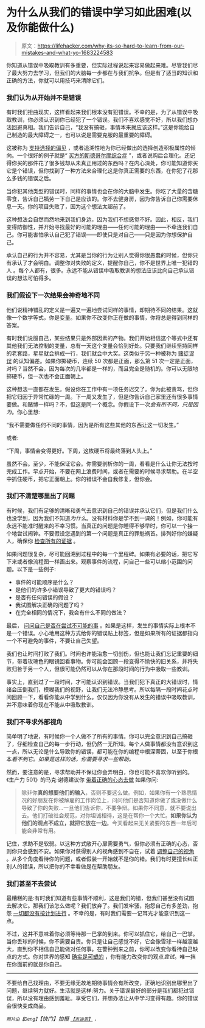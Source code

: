 # 为什么从我们的错误中学习如此困难(以及你能做什么)

> 原文：<https://lifehacker.com/why-its-so-hard-to-learn-from-our-mistakes-and-what-yo-1683224583>

你知道从错误中吸取教训有多重要，但实际过程说起来容易做起来难。尽管我们尽了最大努力去学习，但我们的大脑每一步都在与我们抗争。但是有了适当的知识和正确的方法，你就可以用技巧来清除它们。



### **我们认为从**开始并不是错误

有时我们扭曲现实，这样看起来我们根本没有犯错误。不幸的是，为了从错误中吸取教训，你必须认识到你已经犯了一个错误。我们不喜欢感觉不好，所以我们想办法回避真相。我们告诉自己，“我没有搞砸，事情本来就应该这样。”这是你能给自己制造的最大障碍之一，也可以说是需要克服的最重要的障碍。

这被称为 [支持选择的偏见](http://en.wikipedia.org/wiki/Choice-supportive_bias) ，或者追溯性地为你已经做出的选择创造积极属性的倾向。一个很好的例子就是“ [买方的斯德哥尔摩综合症](http://en.wikipedia.org/wiki/Post-purchase_rationalization) ”，或者说购后合理化。还记得你买的那件花了很多钱却从未真正用过的东西吗？在内心深处，你可能知道你买它是个错误，但你找到了一种方法来合理化这是你真正需要的东西，在你犯了花那么多钱的错误之后。

当你犯其他类型的错误时，同样的事情也会在你的大脑中发生。你吃了大量的含糖零食，告诉自己犒劳一下自己是应该的。你不去健身房，因为你告诉自己你需要休息一天。你的项目失败了，因为这个想法太超前了。

这种想法会自然而然地来到我们身边，因为我们不想感觉不好。因此，相反，我们变得防御性，并开始寻找最好的可能的理由——任何可能的理由——不牵连我们自己。你可能害怕承认自己犯了错误——即使只是对自己——只是因为你想保护自己。

承认自己的行为并不容易，尤其是当你的行为让别人觉得你很愚蠢的时候，但你只有承认了才会明白。调整你对失败的定义，提醒你自己，你不是世界上唯一犯错的人 。每个人都有，很多。永远不能从错误中吸取教训的想法应该比向自己承认错误的想法可怕得多。

### **我们假设下一次结果会神奇地不同**

他们说精神错乱的定义是一遍又一遍地尝试同样的事情，却期待不同的结果。这就像一个数学等式，你是变量。如果你不改变你正在做的事情，你将总是得到同样的答案。

有时我们说服自己，某些结果只是外部因素的产物。我们开始相信这个等式中还有其他我们无法控制的变量，总有一天这个变量会恰到好处。只要我们继续坚持同样的老套路，星星就会排成一行，我们就会中大奖。这类似于另一种被称为 [赌徒谬误](http://en.wikipedia.org/wiki/Gambler%27s_fallacy) 的认知偏差。如果你掷硬币，连续 50 次都是正面，那么第 51 次一定是正面，对吗？当然不会，因为每次的几率都是一样的，而且完全是随机的。你可以无限地掷硬币，但一次也不会正面朝上。

这种想法一直都在发生。假设你在工作中有一项任务迟交了。你为此被责骂，但你把它归因于异常忙碌的一周。下一周又发生了，但是你告诉自己家里还有很多事情要做。和赌博一样吗？不，但这是同一个概念。你假设下一次*会有所不同，只是因为*。你心里想:

“我不需要做任何不同的事情，因为是所有这些其他的东西让这一切发生。”

或者:

“下周，事情会变得更好。下周，这枚硬币将最终落到人头上。”

虽然不会。至少，不能保证它会。你需要剖析你的一周，看看是什么让你无法按时完成工作。早点开始，不要在网上浪费时间，或者在需要的时候寻求帮助。在半空中抓住硬币，把它正面朝上。你的错误不会自我修复，但你会。

### **我们不清楚哪里出了问题**

有时候，我们有足够的清晰和勇气去意识到自己的错误并承认它们，但是我们什么也没学到，因为我们不知道*为什么*。没有材料你是学不到一课的！例如，你可能有永远不能准时醒来的不幸习惯。当真正的问题是你睡得不够早时，你可以一个接一个地尝试闹钟。不要假设您遇到的第一个问题是真正的罪魁祸首。排列好你的嫌疑人，确保你 [检查所有的证据](http://lifehacker.com/learn-more-from-your-failures-by-investigating-like-a-d-1670048819) 。

如果问题很复杂，尽可能回溯到过程中的每一个里程碑。如果有必要的话，把它写下来或者像流程图一样画出来。观察事件的流程，问自己一些可以缩小范围的问题。以下是一些例子:

*   事件的可能顺序是什么？
*   是他们的许多小错误导致了更大的错误吗？
*   是否有任何错误的假设？
*   我试图解决正确的问题了吗？
*   在完全相同的情况下，我会有什么不同的做法？

最后， [问问自己是否在尝试不可能的事](https://lifehacker.com/how-to-identify-and-learn-from-your-mistakes-5863490) 。如果是这样，发生的事情实际上根本不是一个错误。小心地用这种方式给你的错误贴上标签，但是如果所有的证据都指向一个不可避免的事件，不要让自己失望。

我们也让时间打败了我们。时间也许能治愈一切创伤，但也能让我们忘记重要的细节，带着玫瑰色的眼镜回看事物。你可能会回顾一段变得不愉快的旧关系，并将失败归咎于另一个人，但很可能仍然可以从你在那段时间的行为中吸取一些教训。

事实上，直到过了一段时间，才可能认识到错误。当我们犯下真正的大错误时，情绪会压倒我们，模糊我们的视野，让我们无法冷静思考。所以每隔一段时间花点时间回顾一下，看看你能从中学到什么。仅仅因为你没有从发生的错误中吸取教训，并不意味着你现在不能从中吸取教训。

### **我们不寻求外部视角**

简单明了地说，有时候你一个人做不了所有的事情。你可以完全意识到自己搞砸了，仔细检查自己的每一步行动，但仍然一无所知。每个人做事情都没有意识到这一点，所以无论是什么导致你的错误，都可能在你的编程中根深蒂固，以至于你根本*看不到它。如果是这样的话，你需要寻求一些帮助。*

然而，要注意的是，寻求帮助并不保证你会弄明白，你也可能不喜欢你听到的。《生产力 501》的马克·谢德建议你 [带着正确的心态去做](http://www.productivity501.com/learn-from-mistakes/7012/) 如果你问:

> 除非你**真的想要他们的输入**，否则不要这么做。例如，如果你有一个熟悉情况的好朋友在你被解雇的工作岗位上，问问他们是否知道你做了或没做什么导致了你的失败...一旦他们告诉你，不要争辩。如果你不同意，就不要说出去。他们打破社会规范，对你坦诚相待，这是在帮你一个大忙。**如果你认为他们的观点不成立，就把它放在一边**。今天看起来无关紧要的东西一年后可能会非常有用。

记住，求助不是软弱。以这种方式敞开心扉需要勇气，但你必须有正确的心态，否则你只会感到不安。如果你对获得别人的视角感到不自在，试着 [调整自己的视角](https://lifehacker.com/mental-models-solve-problems-by-approaching-them-from-1682835620) 。从多个角度看待你的问题，或者假装一开始就不是你的错。我们有时更擅长纠正别人的错误，所以把你的不幸看做是在帮助朋友。

### **我们甚至不去尝试**

最糟糕的是:有时我们知道有些事情不顺利，这是我们的错，但我们甚至没有试图去解决它。那我们该怎么做呢？我们放弃了。我们发牢骚，抱怨自己有多差劲，抱怨 [一切都没有按计划进行](http://lifehacker.com/where-to-start-when-it-feels-like-nothing-is-going-righ-1640250197) 。不幸的是，有时我们需要一记耳光才能意识到这一点。

不过，这并不意味着你必须等待那一巴掌的到来。你可以抓住它，给自己一巴掌。当你丢球的时候，你不需要自责。你只是让自己感觉不好，它会像雪球一样越滚越大，直到你不相信自己能做对任何事。在警钟到来之前，你可以改变你看待自己缺点的方式。你对世界的感知 [确实是可塑的](https://lifehacker.com/recalibrate-your-reality-5891564) ，你有能力改变你的观点*尝试*。唯一挡在你面前的就是你自己。

* * *

不要给自己找理由，不要无缘无故地期待事情会有所改变，正确地识别出哪里出了问题，继续努力就好。生活就是这样:努力。关于错误最好的部分是我们都犯过错误，所以没有理由感到羞耻。享受它们，并想办法让从中学习变得有趣。你的错误会很快变成商品。

<small>*照片由*</small><small>*【Deng】*</small>*【快门】拍摄* [<small>*【吉迪恩】*</small>](https://www.flickr.com/photos/malias/73169727) <small>*，*</small>